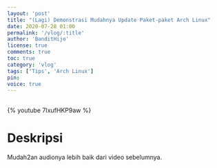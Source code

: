 ```yaml
---
layout: 'post'
title: "(Lagi) Demonstrasi Mudahnya Update Paket-paket Arch Linux"
date: 2020-07-28 01:00
permalink: '/vlog/:title'
author: 'BanditHijo'
license: true
comments: true
toc: true
category: 'vlog'
tags: ['Tips', 'Arch Linux']
pin:
voice: true
---
```


<div style="margin-top:30px;"></div>

{% youtube 7IxufHKP9aw %}

# Deskripsi

Mudah2an audionya lebih baik dari video sebelumnya.
